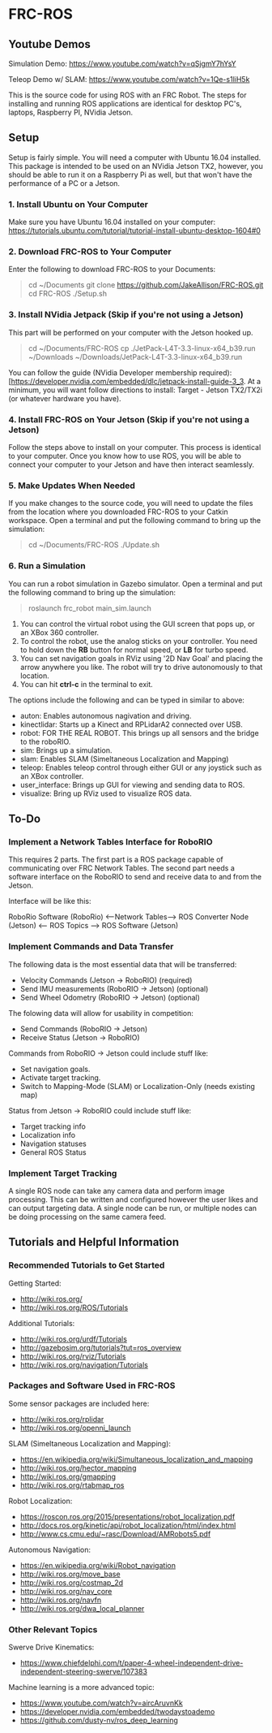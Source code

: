 # FRC-ROS

## Youtube Demos
Simulation Demo: https://www.youtube.com/watch?v=qSjgmY7hYsY

Teleop Demo w/ SLAM: https://www.youtube.com/watch?v=1Qe-s1liH5k

This is the source code for using ROS with an FRC Robot. The steps for installing and running ROS applications are identical for desktop PC's, laptops, Raspberry PI, NVidia Jetson.

## Setup

Setup is fairly simple. You will need a computer with Ubuntu 16.04 installed. This package is intended to be used on an NVidia Jetson TX2, however, you should be able to run it on a Raspberry Pi as well, but that won't have the performance of a PC or a Jetson.

### 1. Install Ubuntu on Your Computer

Make sure you have Ubuntu 16.04 installed on your computer: https://tutorials.ubuntu.com/tutorial/tutorial-install-ubuntu-desktop-1604#0

### 2. Download FRC-ROS to Your Computer

Enter the following to download FRC-ROS to your Documents:

> cd ~/Documents
> git clone https://github.com/JakeAllison/FRC-ROS.git
> cd FRC-ROS
> ./Setup.sh

### 3. Install NVidia Jetpack (Skip if you're not using a Jetson)

This part will be performed on your computer with the Jetson hooked up.

> cd ~/Documents/FRC-ROS
> cp ./JetPack-L4T-3.3-linux-x64_b39.run ~/Downloads
> ~/Downloads/JetPack-L4T-3.3-linux-x64_b39.run

You can follow the guide (NVidia Developer membership required): [https://developer.nvidia.com/embedded/dlc/jetpack-install-guide-3_3. At a minimum, you will want follow directions to install: Target - Jetson TX2/TX2i (or whatever hardware you have).

### 4. Install FRC-ROS on Your Jetson (Skip if you're not using a Jetson)

Follow the steps above to install on your computer. This process is identical to your computer. Once you know how to use ROS, you will be able to connect your computer to your Jetson and have then interact seamlessly.

### 5. Make Updates When Needed

If you make changes to the source code, you will need to update the files from the location where you downloaded FRC-ROS to your Catkin workspace. Open a terminal and put the following command to bring up the simulation:

> cd ~/Documents/FRC-ROS
> ./Update.sh


### 6. Run a Simulation


You can run a robot simulation in Gazebo simulator. Open a terminal and put the following command to bring up the simulation:

> roslaunch frc_robot main_sim.launch

1. You can control the virtual robot using the GUI screen that pops up, or an XBox 360 controller.
2. To control the robot, use the analog sticks on your controller. You need to hold down the **RB** button for normal speed, or **LB** for turbo speed.
2. You can set navigation goals in RViz using '2D Nav Goal' and placing the arrow anywhere you like. The robot will try to drive autonomously to that location.
3. You can hit **ctrl-c** in the terminal to exit.

The options include the following and can be typed in similar to above:
- auton: Enables autonomous nagivation and driving.
- kinectlidar: Starts up a Kinect and RPLidarA2 connected over USB.
- robot: FOR THE REAL ROBOT. This brings up all sensors and the bridge to the roboRIO.
- sim: Brings up a simulation.
- slam: Enables SLAM (Simeltaneous Localization and Mapping)
- teleop: Enables teleop control through either GUI or any joystick such as an XBox controller.
- user_interface: Brings up GUI for viewing and sending data to ROS.
- visualize: Bring up RViz used to visualize ROS data.

## To-Do

### Implement a Network Tables Interface for RoboRIO

This requires 2 parts. The first part is a ROS package capable of communicating over FRC Network Tables. The second part needs a software interface on the RoboRIO to send and receive data to and from the Jetson.

Interface will be like this:

RoboRio Software (RoboRio) <--Network Tables--> ROS Converter Node (Jetson) <-- ROS Topics --> ROS Software (Jetson)

### Implement Commands and Data Transfer

The following data is the most essential data that will be transferred:
- Velocity Commands (Jetson -> RoboRIO) (required)
- Send IMU measurements (RoboRIO -> Jetson) (optional)
- Send Wheel Odometry (RoboRIO -> Jetson) (optional)

The folowing data will allow for usability in competition:
- Send Commands (RoboRIO -> Jetson)
- Receive Status (Jetson -> RoboRIO)

Commands from RoboRIO -> Jetson could include stuff like:
- Set navigation goals.
- Activate target tracking.
- Switch to Mapping-Mode (SLAM) or Localization-Only (needs existing map)

Status from Jetson -> RoboRIO could include stuff like:
- Target tracking info
- Localization info
- Navigation statuses
- General ROS Status

### Implement Target Tracking

A single ROS node can take any camera data and perform image processing. This can be written and configured however the user likes and can output targeting data. A single node can be run, or multiple nodes can be doing processing on the same camera feed.

## Tutorials and Helpful Information

### Recommended Tutorials to Get Started

Getting Started:
- http://wiki.ros.org/
- http://wiki.ros.org/ROS/Tutorials

Additional Tutorials:
- http://wiki.ros.org/urdf/Tutorials
- http://gazebosim.org/tutorials?tut=ros_overview
- http://wiki.ros.org/rviz/Tutorials
- http://wiki.ros.org/navigation/Tutorials

### Packages and Software Used in FRC-ROS

Some sensor packages are included here:
- http://wiki.ros.org/rplidar
- http://wiki.ros.org/openni_launch

SLAM (Simeltaneous Localization and Mapping):
- https://en.wikipedia.org/wiki/Simultaneous_localization_and_mapping
- http://wiki.ros.org/hector_mapping
- http://wiki.ros.org/gmapping
- http://wiki.ros.org/rtabmap_ros

Robot Localization:
- https://roscon.ros.org/2015/presentations/robot_localization.pdf
- http://docs.ros.org/kinetic/api/robot_localization/html/index.html
- http://www.cs.cmu.edu/~rasc/Download/AMRobots5.pdf

Autonomous Navigation:
- https://en.wikipedia.org/wiki/Robot_navigation
- http://wiki.ros.org/move_base
- http://wiki.ros.org/costmap_2d
- http://wiki.ros.org/nav_core
- http://wiki.ros.org/navfn
- http://wiki.ros.org/dwa_local_planner

### Other Relevant Topics

Swerve Drive Kinematics:
- https://www.chiefdelphi.com/t/paper-4-wheel-independent-drive-independent-steering-swerve/107383

Machine learning is a more advanced topic:
- https://www.youtube.com/watch?v=aircAruvnKk
- https://developer.nvidia.com/embedded/twodaystoademo
- https://github.com/dusty-nv/ros_deep_learning

